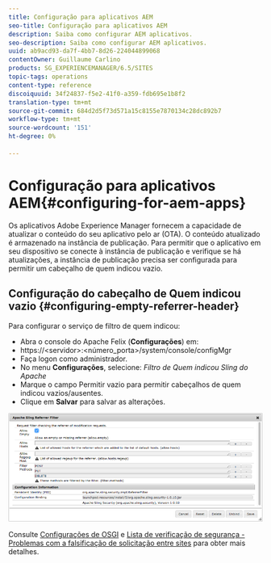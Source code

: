 ```yaml
---
title: Configuração para aplicativos AEM
seo-title: Configuração para aplicativos AEM
description: Saiba como configurar AEM aplicativos.
seo-description: Saiba como configurar AEM aplicativos.
uuid: ab9acd93-da7f-4bb7-8d26-224044899068
contentOwner: Guillaume Carlino
products: SG_EXPERIENCEMANAGER/6.5/SITES
topic-tags: operations
content-type: reference
discoiquuid: 34f24837-f5e2-41f0-a359-fdb695e1b8f2
translation-type: tm+mt
source-git-commit: 684d2d5f73d571a15c8155e7870134c28dc892b7
workflow-type: tm+mt
source-wordcount: '151'
ht-degree: 0%

---
```



# Configuração para aplicativos AEM{#configuring-for-aem-apps}

Os aplicativos Adobe Experience Manager fornecem a capacidade de atualizar o conteúdo do seu aplicativo pelo ar (OTA). O conteúdo atualizado é armazenado na instância de publicação. Para permitir que o aplicativo em seu dispositivo se conecte à instância de publicação e verifique se há atualizações, a instância de publicação precisa ser configurada para permitir um cabeçalho de quem indicou vazio.

## Configuração do cabeçalho de Quem indicou vazio {#configuring-empty-referrer-header}

Para configurar o serviço de filtro de quem indicou:

* Abra o console do Apache Felix (**Configurações**) em:
* https://&lt;servidor>:&lt;número_porta>/system/console/configMgr
* Faça logon como administrador.
* No menu **Configurações**, selecione: *Filtro de Quem indicou Sling do Apache*
* Marque o campo Permitir vazio para permitir cabeçalhos de quem indicou vazios/ausentes.
* Clique em **Salvar** para salvar as alterações.

![chlimage_1-58](assets/chlimage_1-58a.png)

Consulte [Configurações de OSGI](/help/sites-deploying/osgi-configuration-settings.md) e [Lista de verificação de segurança - Problemas com a falsificação de solicitação entre sites](/help/sites-administering/security-checklist.md#protect-against-cross-site-request-forgery) para obter mais detalhes.
